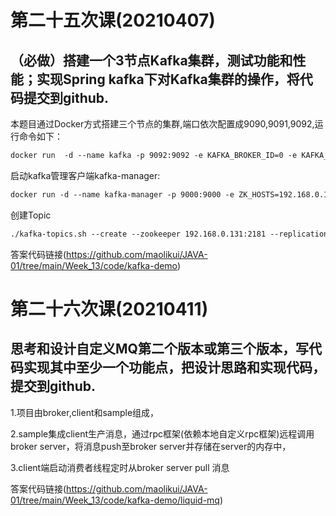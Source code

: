 # 第二十五次课(20210407)

## （必做）搭建一个3节点Kafka集群，测试功能和性能；实现Spring kafka下对Kafka集群的操作，将代码提交到github.

本题目通过Docker方式搭建三个节点的集群,端口依次配置成9090,9091,9092,运行命令如下：

```html
docker run  -d --name kafka -p 9092:9092 -e KAFKA_BROKER_ID=0 -e KAFKA_ZOOKEEPER_CONNECT=192.168.0.131:2181 -e KAFKA_ADVERTISED_LISTENERS=PLAINTEXT://192.168.0.131:9092 -e KAFKA_LISTENERS=PLAINTEXT://0.0.0.0:9092 -t wurstmeister/kafka
```

启动kafka管理客户端kafka-manager:

```html
docker run -d --name kafka-manager -p 9000:9000 -e ZK_HOSTS=192.168.0.131:2181 sheepkiller/kafka-manager
```

创建Topic

```html
./kafka-topics.sh --create --zookeeper 192.168.0.131:2181 --replication-factor 2 --partitions 2 --topic test
```

答案代码链接(https://github.com/maolikui/JAVA-01/tree/main/Week_13/code/kafka-demo)

# 第二十六次课(20210411)

## 思考和设计自定义MQ第二个版本或第三个版本，写代码实现其中至少一个功能点，把设计思路和实现代码，提交到github.

1.项目由broker,client和sample组成，

2.sample集成client生产消息，通过rpc框架(依赖本地自定义rpc框架)远程调用broker server，将消息push至broker server并存储在server的内存中，

3.client端启动消费者线程定时从broker server pull 消息

答案代码链接(https://github.com/maolikui/JAVA-01/tree/main/Week_13/code/kafka-demo/liquid-mq)

